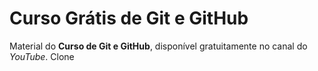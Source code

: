 # Curso Grátis de Git e GitHub
Material do **Curso de Git e GitHub**, disponível gratuitamente no canal do *YouTube*.
Clone


